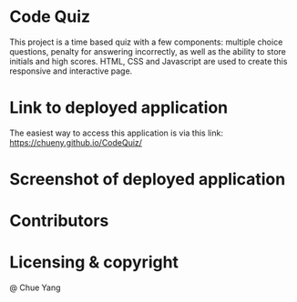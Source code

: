 # Code Quiz

This project is a time based quiz with a few components:  multiple choice questions, penalty for answering incorrectly, as well as the ability to store initials and high scores.  HTML, CSS and Javascript are used to create this responsive and interactive page.

# Link to deployed application
The easiest way to access this application is via this link: https://chueny.github.io/CodeQuiz/

# Screenshot of deployed application 

# Contributors 


# Licensing & copyright
@ Chue Yang 
